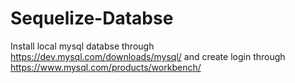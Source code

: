 # Sequelize-Databse


Install local mysql databse through https://dev.mysql.com/downloads/mysql/ and create login through https://www.mysql.com/products/workbench/

